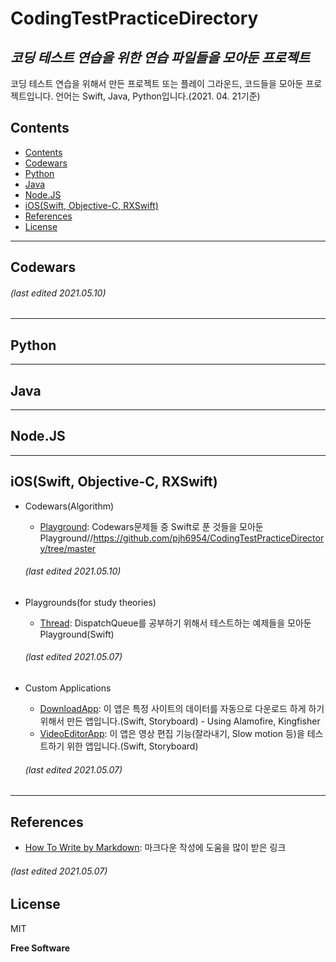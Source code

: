 CodingTestPracticeDirectory
===========================
_코딩 테스트 연습을 위한 연습 파일들을 모아둔 프로젝트_
------------------------------------------

코딩 테스트 연습을 위해서 만든 프로젝트 또는 플레이 그라운드, 코드들을 모아둔 프로젝트입니다.
언어는 Swift, Java, Python입니다.(2021. 04. 21기준)

## Contents
* [Contents](./../..#contents)
* [Codewars](./../..#codewars)
* [Python](./../..#python)
* [Java](./../..#java)
* [Node.JS](./../..#nodejs)
* [iOS(Swift, Objective-C, RXSwift)](./../..#iosswift-objective-c-rxswift)
* [References](./../..#references)
* [License](./../..#license)

-------------------------------------------------
## Codewars

  ###### (last edited 2021.05.10)

-------------------------------------------------
## Python

-------------------------------------------------
## Java

-------------------------------------------------
## Node.JS

-------------------------------------------------
## iOS(Swift, Objective-C, RXSwift)
* Codewars(Algorithm)
  - [Playground](./Codewars/CodewarsSwift.playground): Codewars문제들 중 Swift로 푼 것들을 모아둔 Playground//https://github.com/pjh6954/CodingTestPracticeDirectory/tree/master
  ###### (last edited 2021.05.10)

* Playgrounds(for study theories)
  - [Thread](https://github.com/pjh6954/CodingTestPracticeDirectory/tree/main/SwiftExamples/SwiftThreadExample): DispatchQueue를 공부하기 위해서 테스트하는 예제들을 모아둔 Playground(Swift)
  ###### (last edited 2021.05.07)


* Custom Applications
  - [DownloadApp](https://github.com/pjh6954/CodingTestPracticeDirectory/tree/main/App/FileDownloader/DownloadApp): 이 앱은 특정 사이트의 데이터를 자동으로 다운로드 하게 하기 위해서 만든 앱입니다.(Swift, Storyboard) - Using Alamofire, Kingfisher
  - [VideoEditorApp](https://github.com/pjh6954/CodingTestPracticeDirectory/tree/main/App/VideoEditorApp/VideoEditorApp): 이 앱은 영상 편집 기능(잘라내기, Slow motion 등)을 테스트하기 위한 앱입니다.(Swift, Storyboard)
  ###### (last edited 2021.05.07)


-------------------------------------------------
## References
* [How To Write by Markdown](https://gist.github.com/ihoneymon/652be052a0727ad59601): 마크다운 작성에 도움을 많이 받은 링크 
###### (last edited 2021.05.07)

## License

MIT

**Free Software**
